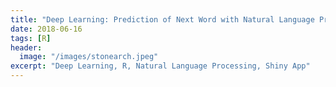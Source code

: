 ```yaml
---
title: "Deep Learning: Prediction of Next Word with Natural Language Processing"
date: 2018-06-16
tags: [R]
header:
  image: "/images/stonearch.jpeg"
excerpt: "Deep Learning, R, Natural Language Processing, Shiny App"
---
```

